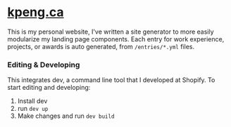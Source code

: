 # [kpeng.ca](http://kpeng.ca)
This is my personal website, I've written a site generator to more easily modularize my landing page components. Each entry for work experience, projects, or awards is auto generated, from `/entries/*.yml` files.

### Editing & Developing
This integrates dev, a command line tool that I developed at Shopify. To start editing and developing:

1. Install dev
2. run `dev up`
3. Make changes and run `dev build`
